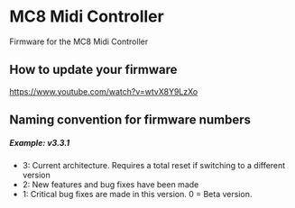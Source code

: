 # MC8 Midi Controller
Firmware for the MC8 Midi Controller

## How to update your firmware
https://www.youtube.com/watch?v=wtvX8Y9LzXo


## Naming convention for firmware numbers

##### Example: v3.3.1
- 3: Current architecture. Requires a total reset if switching to a different version
- 2: New features and bug fixes have been made
- 1: Critical bug fixes are made in this version. 0 = Beta version.
